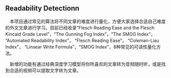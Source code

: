 ## Readability Detectionn

&emsp;本项目通过常见的算法将不同文章的难度进行量化，方便大家选择合适自己难度的外文文章进行学习。目前已经收录“Flesch Reading Ease and the Flesch Kincaid Grade Level”，“The Gunning Fog Index”，“The SMOG Index”， “Automated Readability Index”， “Flesch Reading Ease”， “Coleman-Liau Index”， “Linsear Write Formula”，“SMOG Index”，8种常见的可读性量化方法。

&emsp;新增的功能有通过经典深度学习模型将你所喜欢的文章转为音频随时听，或是找到合适的视频可以提取文字转为文章。